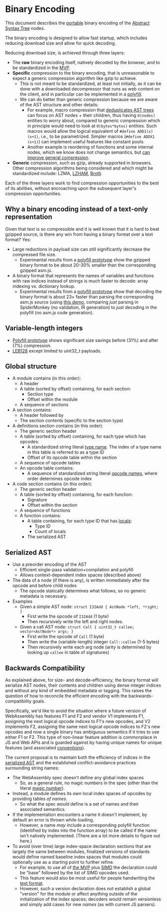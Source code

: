 # Binary Encoding

This document describes the [portable](Portability.md) binary encoding of the
[Abstract Syntax Tree](AstSemantics.md) nodes.

The binary encoding is designed to allow fast startup, which includes reducing
download size and allow for quick decoding.

Reducing download size, is achieved through three layers:

 * The **raw** binary encoding itself, natively decoded by the browser, and to
   be standardized in the [MVP](MVP.md).
 * **Specific** compression to the binary encoding, that is unreasonable to
   expect a generic compression algorithm like gzip to achieve.
   * This is not meant to be standardized, at least not initially, as it can be
     done with a downloaded decompressor that runs as web content on the client,
     and in particular can be implemented in a [polyfill](Polyfill.md).
   * We can do better than generic compression because we are aware of the AST
     structure and other details:
     * For example, macro compression that
       [deduplicates AST trees](https://github.com/WebAssembly/design/issues/58#issuecomment-101863032)
       can focus on AST nodes + their children, thus having `O(nodes)` entities
       to worry about, compared to generic compression which in principle would
       need to look at `O(bytes*bytes)` entities.  Such macros would allow the
       logical equivalent of `#define ADD1(x) (x+1)`, i.e., to be
       parametrized. Simpler macros (`#define ADDX1 (x+1)`) can implement useful
       features like constant pools.
     * Another example is reordering of functions and some internal nodes, which
       we know does not change semantics, but
       [can improve general compression](https://www.rfk.id.au/blog/entry/cromulate-improve-compressibility/).
 * **Generic** compression, such as gzip, already supported in browsers. Other
   compression algorithms being considered and which might be standardized
   include: LZMA, [LZHAM](https://github.com/richgel999/lzham_codec),
    [Brotli](https://datatracker.ietf.org/doc/draft-alakuijala-brotli/).

Each of the three layers work to find compression opportunities to the best of
its abilities, without encroaching upon the subsequent layer's compression
opportunities.

## Why a binary encoding instead of a text-only representation

Given that text is so compressible and it is well known that it is hard to beat
gzipped source, is there any win from having a binary format over a text format?
Yes:
* Large reductions in payload size can still significantly decrease the
  compressed file size.
  * Experimental results from a
    [polyfill prototype](https://github.com/WebAssembly/polyfill-prototype-1) show the
    gzipped binary format to be about 20-30% smaller than the corresponding
    gzipped asm.js.
* A binary format that represents the names of variables and functions with raw
  indices instead of strings is much faster to decode: array indexing
  vs. dictionary lookup.
   * Experimental results from a
     [polyfill prototype](https://github.com/WebAssembly/polyfill-prototype-1) show that
     decoding the binary format is about 23× faster than parsing the
     corresponding asm.js source (using
     [this demo](https://github.com/lukewagner/AngryBotsPacked), comparing
     *just* parsing in SpiderMonkey (no validation, IR generation) to *just*
     decoding in the polyfill (no asm.js code generation).

## Variable-length integers
 * [Polyfill prototype](https://github.com/WebAssembly/polyfill-prototype-1) shows significant size savings before (31%) and after (7%) compression.
 * [LEB128](https://en.wikipedia.org/wiki/LEB128) except limited to uint32_t payloads.

## Global structure

* A module contains (in this order):
  * A header
  * A table (sorted by offset) containing, for each section:
    * Section type
    * Offset within the module
  * A sequence of sections
* A section contains:
  * A header followed by
  * The section contents (specific to the section type)
* A definitions section contains (in this order):
  * The generic section header
  * A table (sorted by offset) containing, for each type which has opcodes:
    * A standardized string literal [type name](AstSemantics.md#local-and-memory-types).
      The index of a type name in this table is referred to as a type ID
    * Offset of its opcode table within the section
  * A sequence of opcode tables
  * An opcode table contains:
    * A sequence of standardized string literal [opcode names](AstSemantics.md),
      where order determines opcode index
* A code section contains (in this order):
  * The generic section header
  * A table (sorted by offset) containing, for each function:
     * Signature
     * Offset within the section
  * A sequence of functions
  * A function contains:
    * A table containing, for each type ID that has [locals](AstSemantics.md#addressing-local-variables):
      * Type ID
      * Count of locals
    * The serialized AST

## Serialized AST

* Use a preorder encoding of the AST
  * Efficient single-pass validation+compilation and polyfill
  * Allows context-dependent index spaces (described above)
* The data of a node (if there is any), is written immediately after the opcode and before child nodes
  * The opcode statically determines what follows, so no generic metadata is necessary.
* Examples
  * Given a simple AST node: `struct I32Add { AstNode *left, *right; }`
    * First write the opcode of `I32Add` (1 byte)
    * Then recursively write the left and right nodes.
  * Given a call AST node: `struct Call { uint32_t callee; vector<AstNode*> args; }`
    * First write the opcode of `Call` (1 byte)
    * Then write the (variable-length) integer `Call::callee` (1-5 bytes)
    * Then recursively write each arg node (arity is determined by looking up `callee` in table of signatures)

## Backwards Compatibility

As explained above, for size- and decode-efficiency, the binary format will serialize AST nodes,
their contents and children using dense integer indices and without any kind of embedded metadata 
or tagging. This raises the question of how to reconcile the efficient encoding with the 
backwards-compatibility goals.

Specifically, we'd like to avoid the situation where a future version of WebAssembly has features 
F1 and F2 and vendor V1 implements F1, assigning the next logical opcode indices to F1's new
opcodes, and V2 implements F2, assigning the same next logical opcode indices to F2's new opcodes 
and now a single binary has ambiguous semantics if it tries to use either F1 or F2. This type of 
non-linear feature addition is commonplace in JS and Web APIs and is guarded against by 
having unique names for unique features (and associated [conventions](https://hsivonen.fi/vendor-prefixes/)).

The current proposal is to maintain both the efficiency of indices in the [serialized AST](BinaryEncoding.md#serialized-ast) and the established
conflict-avoidance practices surrounding string names:
  * The WebAssembly spec doesn't define any global index spaces
    * So, as a general rule, no magic numbers in the spec (other than the literal [magic number](https://en.wikipedia.org/wiki/Magic_number_%28programming%29)).
  * Instead, a module defines its *own* local index spaces of opcodes by providing tables *of names*. 
    * So what the spec *would* define is a set of names and their associated semantics.
  * If the implementation encounters a name it doesn't implement, by default an error is thrown while loading.
    * However, a name *may* include a corresponding polyfill function (identified by index 
      into the function array) to be called if the name isn't natively implemented. (There are a lot
      more details to figure out here.)
  * To avoid (over time) large index-space declaration sections that are largely the same
    between modules, finalized versions of standards would define named baseline index spaces
    that modules could optionally use as a starting point to further refine.
    * For example, to use all of [the MVP](MVP.md) plus
      [SIMD](PostMVP.md#fixed-width-simd) the declaration could be "base"
      followed by the list of SIMD opcodes used.
    * This feature would also be most useful for people handwriting the [text format](TextFormat.md).
    * However, such a version declaration does not establish a global "version" for the module
      or affect anything outside of the initialization of the index spaces; decoders would
      remain versionless and simply add cases for new *names* (as with current JS parsers).

